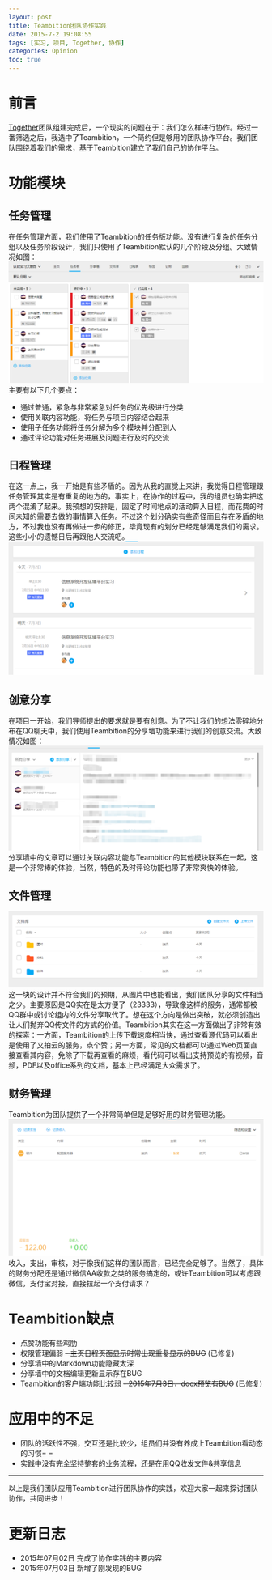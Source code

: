```yaml
---
layout: post
title: Teambition团队协作实践
date: 2015-7-2 19:08:55
tags: [实习, 项目, Together, 协作]
categories: Opinion
toc: true
---
```

# 前言
[Together](http://xuanwo.org/2015/06/30/together-project/)团队组建完成后，一个现实的问题在于：我们怎么样进行协作。经过一番筛选之后，我选中了Teambition，一个简约但是够用的团队协作平台。我们团队围绕着我们的需求，基于Teambition建立了我们自己的协作平台。

<!-- more -->

# 功能模块
## 任务管理
在任务管理方面，我们使用了Teambition的任务版功能。没有进行复杂的任务分组以及任务阶段设计，我们只使用了Teambition默认的几个阶段及分组。大致情况如图：
![Todo List](/imgs/opinion/todo-list.png)
主要有以下几个要点：
- 通过普通，紧急与非常紧急对任务的优先级进行分类
- 使用关联内容功能，将任务与项目内容结合起来
- 使用子任务功能将任务分解为多个模块并分配到人
- 通过评论功能对任务进展及问题进行及时的交流

## 日程管理
在这一点上，我一开始是有些矛盾的。因为从我的直觉上来讲，我觉得日程管理跟任务管理其实是有重复的地方的，事实上，在协作的过程中，我的组员也确实把这两个混淆了起来。我预想的安排是，固定了时间地点的活动算入日程，而花费的时间未知的需要去做的事情算入任务。不过这个划分确实有些奇怪而且存在矛盾的地方，不过我也没有再做进一步的修正，毕竟现有的划分已经足够满足我们的需求。这些小小的遗憾日后再跟他人交流吧。
![Date Manage](/imgs/opinion/date-manage.png)

## 创意分享
在项目一开始，我们导师提出的要求就是要有创意。为了不让我们的想法零碎地分布在QQ聊天中，我们使用Teambition的分享墙功能来进行我们的创意交流。大致情况如图：
![idea sharing](/imgs/opinion/idea-sharing.png)
分享墙中的文章可以通过关联内容功能与Teambition的其他模块联系在一起，这是一个非常棒的体验，当然，特色的及时评论功能也带了非常爽快的体验。

## 文件管理
![File System](/imgs/opinion/file-system.png)
这一块的设计并不符合我们的预期，从图片中也能看出，我们团队分享的文件相当之少。主要原因是QQ实在是太方便了（23333），导致像这样的服务，通常都被QQ群中或讨论组内的文件分享取代了。想在这个方向是做出突破，就必须创造出让人们抛弃QQ传文件的方式的价值。Teambition其实在这一方面做出了非常有效的探索：一方面，Teambition的上传下载速度相当快，通过查看源代码可以看出是使用了又拍云的服务，点个赞；另一方面，常见的文档都可以通过Web页面直接查看其内容，免除了下载再查看的麻烦，看代码可以看出支持预览的有视频，音频，PDF以及office系列的文档，基本上已经满足大众需求了。

## 财务管理
Teambition为团队提供了一个非常简单但是足够好用的财务管理功能。
![Cost](/imgs/opinion/cost.png)
收入，支出，审核，对于像我们这样的团队而言，已经完全足够了。当然了，具体的财务分配还是通过微信AA收款之类的服务搞定的，或许Teambition可以考虑跟微信，支付宝对接，直接拉起一个支付请求？


# Teambition缺点
- 点赞功能有些鸡肋
- 权限管理偏弱
~~- 主页日程页面显示时常出现重复显示的BUG~~ (已修复)
- 分享墙中的Markdown功能隐藏太深
- 分享墙中的文档编辑更新显示存在BUG
- Teambition的客户端功能比较弱
~~- 2015年7月3日，docx预览有BUG~~ (已修复)

# 应用中的不足
- 团队的活跃性不强，交互还是比较少，组员们并没有养成上Teambition看动态的习惯= =
- 实践中没有完全坚持整套的业务流程，还是在用QQ收发文件&共享信息

---

以上是我们团队应用Teambition进行团队协作的实践，欢迎大家一起来探讨团队协作，共同进步！

# 更新日志
- 2015年07月02日 完成了协作实践的主要内容
- 2015年07月03日 新增了刚发现的BUG